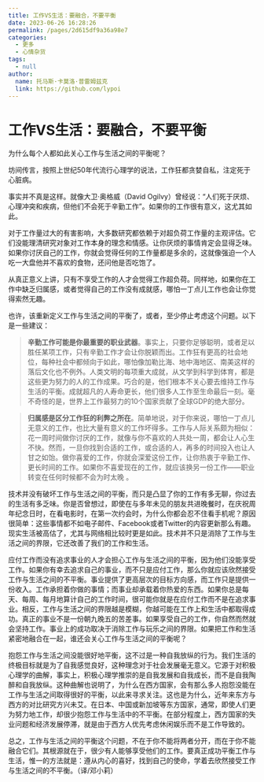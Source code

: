```yaml
---
title: 工作VS生活：要融合，不要平衡
date: 2023-06-26 16:28:26
permalink: /pages/2d615df9a36a98e7
categories: 
  - 更多
  - 心情杂货
tags: 
  - null
author: 
  name: 托马斯·卡莫洛·普雷姆兹克
  link: https://github.com/lypoi
---
```

# 工作VS生活：要融合，不要平衡

为什么每个人都如此关心工作与生活之间的平衡呢？

坊间传言，按照上世纪50年代流行心理学的说法，工作狂都贪婪自私，注定死于心脏病。

事实并不真是这样。就像大卫·奥格威（David Ogilvy）曾经说：“人们死于厌烦、心理冲突和疾病，但他们不会死于辛勤工作”。如果你的工作很有意义，这尤其如此。

对于工作量过大的有害影响，大多数研究都依赖于对超负荷工作量的主观评估。它们没能理清研究对象对工作本身的理念和情感。让你厌烦的事情肯定会显得乏味。如果你讨厌自己的工作，你就会觉得任何的工作量都是多余的，这就像强迫一个人吃一大盘他并不喜欢的食物，还问他是否吃饱了。

从真正意义上讲，只有不享受工作的人才会觉得工作超负荷。同样地，如果你在工作中缺乏归属感，或者觉得自己的工作没有成就感，哪怕一丁点儿工作也会让你觉得索然无趣。

也许，该重新定义工作与生活之间的平衡了，或者，至少停止考虑这个问题。以下是一些建议：

>**辛勤工作可能是你最重要的职业武器**。事实上，只要你足够聪明，或者足以胜任某项工作，只有辛勤工作才会让你脱颖而出。工作狂有更高的社会地位，每种社会中都倾向于如此，哪怕像加勒比海、地中海地区、南美这样的落后文化也不例外。人类文明的每项重大成就，从文学到科学到体育，都是这些更为努力的人的工作成果。巧合的是，他们根本不关心要去维持工作与生活的平衡。成就超凡的人寿命更长，他们很多人工作至生命最后一刻。毫不奇怪的是，世界上工作最努力的10个国家贡献了全球GDP的绝大部分。

>**归属感是区分工作狂的利弊之所在**。简单地说，对于你来说，哪怕一丁点儿无意义的工作，也比大量有意义的工作坏得多。工作与人际关系颇为相似：花一周时间做你讨厌的工作，就像与你不喜欢的人共处一周，都会让人心生不快。然而，一旦你找到合适的工作，或合适的人，再多的时间投入也让人甘之如饴。做你喜爱的工作，你就会深爱这份工作，让你热衷于辛勤工作、更长时间的工作。如果你不喜爱现在的工作，就应该换另一份工作――职业转变在任何时候都不会为时太晚 。

技术并没有破坏工作与生活之间的平衡，而只是凸显了你的工作有多无聊，你过去的生活有多乏味。你是否曾想过，即使在与多年未见的朋友共进晚餐时，在庆祝周年纪念日时，在看电影时，在第一次约会时，为什么你都会忍不住看手机呢？原因很简单：这些事情都不如电子邮件、Facebook或者Twitter的内容更新那么有趣。现实生活被高估了，尤其与网络相比较时更是如此。技术并不只是消除了工作与生活之间的界限，它还改善了我们的工作和生活。

应付工作而没有追求事业的人才会担心工作与生活之间的平衡，因为他们没能享受工作。如果你有幸去追求自己的事业，而不只是应付工作，那么你就应该欣然接受工作与生活之间的不平衡。事业提供了更高层次的目标方向感，而工作只是提供一份收入。工作承担着你做的事情；而事业却承载着你热爱的东西。如果你总是每天、每周、每月地算计自己的工作时间，很可能你就是在应付工作而不是在追求事业。相反，工作与生活之间的界限越是模糊，你越可能在工作上和生活中都取得成功。真正的事业不是一份朝九晚五的苦差事。如果享受自己的工作，你自然而然就会坚持工作。事业上的成功取决于消除工作与玩乐之间的界限。如果把工作和生活紧密地融合在一起，谁还会关心工作与生活之间的平衡呢？

抱怨工作与生活之间没能很好地平衡，这不过是一种自我放纵的行为。我们生活的终极目标就是为了自我感觉良好，这种理念对于社会发展毫无意义。它源于对积极心理学的曲解，事实上，积极心理学推崇的是自我发展和自我成长，而不是自我陶醉和自我放纵。这种曲解也说明了，为什么在西方国家，会有那么多人抱怨没能在工作与生活之间取得很好的平衡，以此来寻求关注。这也是为什么，近年来东方与西方的对比研究方兴未艾。在日本、中国或新加坡等东方国家，通常，即使人们更为努力地工作，却很少抱怨工作与生活中的不平衡。在部分程度上，西方国家的失业问题和经济发展停滞，就是由于西方人优先考虑休闲娱乐而不是工作导致的。

总之，工作与生活之间的平衡这个问题，不在于你不能将两者分开，而在于你不能融合它们。其根源就在于，很少有人能够享受他们的工作。要真正成功平衡工作与生活，惟一的方法就是：遵从内心的喜好，找到自己的使命，学着去欣然接受工作与生活之间的不平衡。（译/邓小莉）
